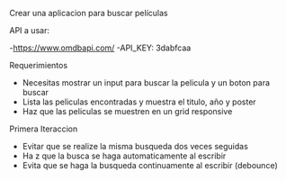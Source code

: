 Crear una aplicacion para buscar películas

API a usar:

-https://www.omdbapi.com/
-API_KEY: 3dabfcaa

Requerimientos

- Necesitas mostrar un input para buscar la pelicula y un boton para buscar
- Lista las peliculas encontradas y muestra el titulo, año y poster
- Haz que las peliculas se muestren en un grid responsive

Primera Iteraccion

- Evitar que se realize la misma busqueda dos veces seguidas
- Ha z que la busca se haga automaticamente al escribir
- Evita que se haga la busqueda continuamente al escribir (debounce)